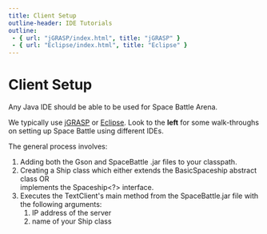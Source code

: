 ```yaml
---
title: Client Setup
outline-header: IDE Tutorials
outline:
 - { url: "jGRASP/index.html", title: "jGRASP" }
 - { url: "Eclipse/index.html", title: "Eclipse" }
---
```


Client Setup
========
Any Java IDE should be able to be used for Space Battle Arena.

We typically use [jGRASP](http://www.jgrasp.org/) or [Eclipse](https://eclipse.org/).  Look to the **left** for some walk-throughs on setting up Space Battle using different IDEs.

The general process involves:

1. Adding both the Gson and SpaceBattle .jar files to your classpath.
2. Creating a Ship class which either extends the BasicSpaceship abstract class OR  
implements the Spaceship<?> interface.
3. Executes the TextClient's main method from the SpaceBattle.jar file with the following arguments:
    1. IP address of the server
    2. name of your Ship class
